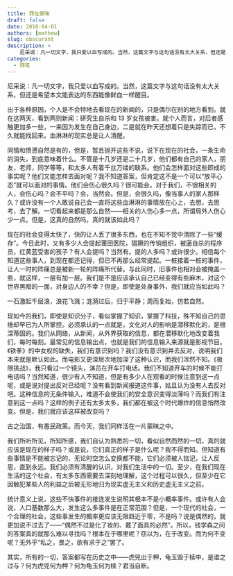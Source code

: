 ```yaml
---
title: 罪在蒙昧
draft: false
date: 2018-04-01
authors: [mathew]
slug: obscurant
description: >
    尼采说：凡一切文字，我只爱以血写成的。当然，这篇文字与这句话没有太大关系，但还是希望本文能表达的东西能像鲜血一样醒目。
categories:
  - 随笔
---
```



尼采说：凡一切文字，我只爱以血写成的。当然，这篇文字与这句话没有太大关系，但还是希望本文能表达的东西能像鲜血一样醒目。

<!-- more -->

出于各种原因，个人是不会特地去看现在的新闻的，只是偶尔在别的地方看到。就在这两天，看到两则新闻：研究生自杀和 13 岁女孩被害。就个人而言，对后者感触更加多一些，一来因为发生在自己身边，二是就在昨天还想着只是失踪而已，不久就能找回来。血淋淋的现实总是让人清醒。

同情和愤懑自然是有的，但是，暂且抛开这些不说，说下在现在的社会，一条生命的消失，到底意味着什么。不管是十几岁还是二十几岁，他们都有自己的家人，朋友，老师，同学等等，和太多人有着千丝万缕的联系。他们会怎样面对这些即成的事实呢？他们又能怎样去面对呢？我不知道答案，但肯定这不是一个可以“放平心态”就可以面对的事情。他们会伤心很久吗？很可能会。对于我们，不很相关的人，会伤心吗？会不平吗？会，当然会。但是，会很久吗，像当事人的家人那样久？或许没有一个人敢说自己会一直将这些血淋淋的事情放在心上，去想，去思考，去了解。一切看起来都是那么自然——相关的人伤心多一点，所谓局外人伤心少一点。但是，这真的自然吗，真的就该如此吗？

现在的社会变得太快了，快的让人丢了很多东西，也在不知不觉中清除了一些“缓存”。今日此时，又有多少人会提起莆田医院，猖獗的传销组织，被逼自杀的程序员，红黄蓝受害的孩子？有人会提吗？当然有。提的人多吗？或许很少。相信每个知道这些事人，到现在都还记得，但已不再那么经常提起。一桩接着一桩的事件，让人一时的阵痛总是被新一轮的阵痛所代替。与此同时，旧事件也相对会被掩盖一些，就这样，一层有加一层。我们是不是应该承认自己已经变得有些麻木，对这个世界黑暗的一面，对身边人的不幸？但是，即使是处身事外，我们就应当如此吗？


一石激起千层浪，浪花飞溅；涟漪过后，归于平静；周而复始，仿若自然。


现如今的我们，即使是知识分子，看似掌握了知识，掌握了科技，殊不知自己的思维却早已为人所掌控。必须承认的一点就是，文化对人的影响是潜移默化的，是根深蒂固的。我们从网络，从新闻，从外界获取的信息，都在潜移默化地改变着我们，每时每刻。最常见的信息输出点，也就是我们的信息输入来源就是影视节目。《铁拳》的中女权的缺失，我们有意识到吗？我们没有意识到并去反对，说明我们本来就是默认如此。而电影又更深层次地加深了这种认识，而我们浑然不知。《极限挑战》，我只看过一个镜头，演员在开车打电话。我们不知道开车的时候不能打电话吗？当然知道，很少有人不知道，但是有多少人在观看的时候注意到这一点呢，或是说对提出反对已经呢？没有看到新闻报道这件事，姑且认为没有人去反对吧。这种信息的无条件输入，难道不会使我们的安全意识变得淡薄吗？而我们有注意到这一点吗？这样的例子还有太多太多，我们都在被这个时代爆炸的信息悄然改变。但是，我们就应该这样被改变吗？

古之治国，有愚民政策。而今天，我们同样活在一片蒙昧之中。


我们所听所见，所知所感，我们自认为熟悉的一切，看似自然而然的一切，真的就应该是现在的样子吗？或是说，它们真正的样子是什么呢？我不得而知。但知道有些事情是不能被忘记的，无论时空怎么变换都不能，它们必须被人铭记，让人反思，直到永远。我们必须有清醒的认识，对我们生活中的一切。至少，在我们现在生活的这个社会，有太多东西需要去深刻地理解，这个过程可以很久，但至少在它因触犯某些人的利益之后被无形地归为现实虚无主义和历史虚无主义之前。

统计意义上说，这些不快事件的接连发生说明其根本不是小概率事件。或许有人会说，人口基数那么大，发生这么多事件是在正常范围？但是，一个现代的社会，一个合理的社会，这些事发生的概率更应该无限趋近于零，不是吗？说是偶然的，就更加说不过去了——“偶然不过是化了妆的、戴了面具的必然”。所以，钱学森之问的答案真的就那么难以寻找吗？根本在于哪里呢？窃以为，在于改变。而为何不变呢？无外乎“私之，畏之，欲有求于之”罢了。

其实，所有的一切，答案都写在历史之中——虎兕出于柙，龟玉毁于椟中，是谁之过与？何为虎兕何为柙？何为龟玉何为椟？君当自断。


